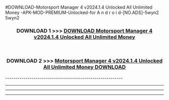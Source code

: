 #DOWNLOAD-Motorsport Manager 4 v2024.1.4 Unlocked All Unlimited Money -APK-MOD-PREMIUM-Unlocked-for A n d r o i d-[NO.ADS]-5wyn2 5wyn2 



<div align="center">

<h3>DOWNLOAD 1 >>> <a href="https://t.co/FKmqrqFo6t??judul=Motorsport Manager 4 v2024.1.4 Unlocked All Unlimited Money ">DOWNLOAD Motorsport Manager 4 v2024.1.4 Unlocked All Unlimited Money </a></h3><br>

<h3>DOWNLOAD 2 >>> <a href="https://t.co/FKmqrqFo6t??judul=Motorsport Manager 4 v2024.1.4 Unlocked All Unlimited Money ">Motorsport Manager 4 v2024.1.4 Unlocked All Unlimited Money  DOWNLOAD </a></h3>

</div>
----------------------------------------------------------

----------------------------------------------------------

----------------------------------------------------------

----------------------------------------------------------



